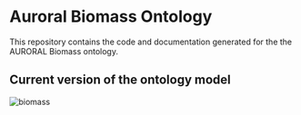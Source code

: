 # Auroral Biomass Ontology

This repository contains the code and documentation generated for the the AURORAL Biomass ontology.

## Current version of the ontology model

![biomass](https://github.com/oeg-upm/auroral-biomass-ontology/blob/main/Diagrams/biomassversion2.png)
